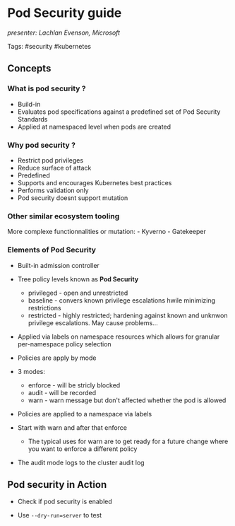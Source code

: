 # Pod Security guide
*presenter: Lachlan Evenson, Microsoft*

Tags: #security #kubernetes 

## Concepts
### What is pod security ?
- Build-in
- Evaluates pod specifications against a predefined set of Pod Security Standards
- Applied at namespaced level when pods are created
 
 ### Why pod security ?
 - Restrict pod privileges
 - Reduce surface of attack
 - Predefined
 - Supports and encourages Kubernetes best practices
 - Performs validation only
 - Pod security doesnt support mutation

### Other similar ecosystem tooling
More complexe functionnalities or mutation:
	- Kyverno
	- Gatekeeper

### Elements of Pod Security
- Built-in admission controller
- Tree policy levels known as **Pod Security**
	- privileged - open and unrestricted
	- baseline - convers known privilege escalations hwile minimizing restrictions
	- restricted - highly restricted; hardening against known and unknwon privilege escalations. May cause problems...
- Applied via labels on namespace resources which allows for granular per-namespace policy selection


- Policies are apply by mode
- 3 modes:
	- enforce - will be stricly blocked
	- audit - will be recorded
	- warn - warn message but don't affected whether the pod is allowed

* Policies are applied to a namespace via labels

* Start with warn and after that enforce
	* The typical uses for warn are to get ready for a future change where you want to enforce a different policy

* The audit mode logs to the cluster audit log

## Pod security in Action
- Check if pod security is enabled
* Use `--dry-run=server` to test


